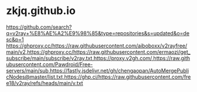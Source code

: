# zkjq.github.io
https://github.com/search?q=v2ray+%E8%AE%A2%E9%98%85&type=repositories&s=updated&o=desc&p=1
https://ghproxy.cc/https://raw.githubusercontent.com/aiboboxx/v2rayfree/main/v2,https://ghproxy.cc/https://raw.githubusercontent.com/ermaozi/get_subscribe/main/subscribe/v2ray.txt,https://proxy.v2gh.com/,https://raw.githubusercontent.com/Pawdroid/Free-servers/main/sub,https://fastly.jsdelivr.net/gh/chengaopan/AutoMergePublicNodes@master/list.txt,https://ghp.ci/https://raw.githubusercontent.com/free18/v2ray/refs/heads/main/v.txt
